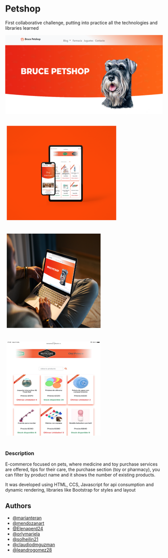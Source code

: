 # Petshop

First collaborative challenge, putting into practice all the technologies and libraries learned

![Header](https://github.com/marianteran/petshop/blob/master/home_a.png?raw=true "Header")

<p>
    <img src="https://github.com/marianteran/petshop/blob/master/ipad.png?raw=true" width="350px" height="300px" hspace="5" vspace="20"/>
    <img src="https://github.com/marianteran/petshop/blob/master/mockup-of-a-man-using-a-macbook-in-a-cozy-living-room-2324-el1.png?raw=true" width="300px" height="300px" hspace="5" vspace="20"/>
    <img src="https://github.com/marianteran/petshop/blob/master/tablet_1.jpg?raw=true" width="300px" height="300px" hspace="5" vspace="20"/>

</p>


### Description

E-commerce focused on pets, where medicine and toy purchase services are offered, tips for their care, the purchase section (toy or pharmacy), you can filter by product name and it shows the number of existing products.

It was developed using HTML, CCS, Javascript for api consumption and dynamic rendering, libraries like Bootstrap for styles and layout


## Authors

- [@marianteran](https://github.com/marianteran/)
- [@mendozanart](https://github.com/mendozanart)
- [@Elenaperd24](https://github.com/Elenaperd24)
- [@orlymariela](https://github.com/orlymariela)
- [@solheilin21](https://github.com/solheilin21)
- [@claudiodmguzman](https://github.com/claudiodmguzman)
- [@leandrogomez28](https://github.com/leandrogomez28)



